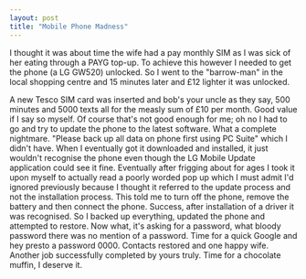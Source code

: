```yaml
---
layout: post
title: "Mobile Phone Madness"
---
```


I thought it was about time the wife had a pay monthly SIM as I was sick of her eating through a PAYG top-up. To achieve this however I needed to get the phone 
(a LG GW520) unlocked. So I went to the "barrow-man" in the local shopping centre and 15 minutes later and £12 lighter it was unlocked.

A new Tesco SIM card was inserted and bob's your uncle as they say, 500 minutes and 5000 texts all for the measly sum of £10 per month. Good value if I say so 
myself. Of course that's not good enough for me; oh no I had to go and try to update the phone to the latest software. What a complete nightmare. 
"Please back up all data on phone first using PC Suite" which I didn't have. When I eventually got it downloaded and installed, it just wouldn't recognise the 
phone even though the LG Mobile Update application could see it fine. Eventually after frigging about for ages I took it upon myself to actually read a poorly 
worded pop up which I must admit I'd ignored previously because I thought it referred to the update process and not the installation process. This told me to turn 
off the phone, remove the battery and then connect the phone. Success, after installation of a driver it was recognised. So I backed up everything, updated the 
phone and attempted to restore. Now what, it's asking for a password, what bloody password there was no mention of a password. Time for a quick Google and 
hey presto a password 0000. Contacts restored and one happy wife. Another job successfully completed by yours truly. Time for a chocolate muffin, I deserve it.